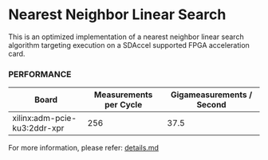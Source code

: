 Nearest Neighbor Linear Search
======================

This is an optimized implementation of a nearest neighbor linear search algorithm targeting execution on a SDAccel supported FPGA acceleration card.

### PERFORMANCE
Board|Measurements per Cycle|Gigameasurements / Second
-----|-----|-----
xilinx:adm-pcie-ku3:2ddr-xpr|256|37.5

For more information, please refer: [details.md][]

[details.md]: details.md

